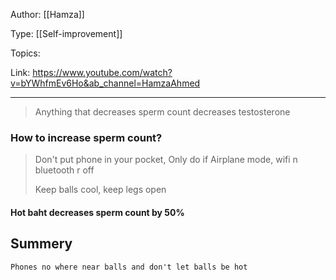 
Author: [[Hamza]]

Type: [[Self-improvement]]

Topics:

Link: https://www.youtube.com/watch?v=bYWhfmEv6Ho&ab_channel=HamzaAhmed
___

> Anything that decreases sperm count decreases testosterone
> 
### How to increase sperm count?
>	Don't put phone in your pocket, Only do if Airplane mode, wifi n bluetooth r off
> 
> 	Keep balls cool, keep legs open

#### Hot baht decreases sperm count by 50%


## Summery 
	Phones no where near balls and don't let balls be hot


